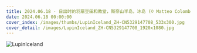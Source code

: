 ```yaml
---
title: 2024.06.18 - 日出时的羽扇豆田和教堂，斯奈山半岛，冰岛 (© Matteo Colombo/Getty Images)
date: 2024.06.18 00:00:00
cover_index: /images/thumbs/LupinIceland_ZH-CN5329147708_533x300.jpg
cover_detail: /images/LupinIceland_ZH-CN5329147708_1920x1080.jpg
---
```


![LupinIceland](/images/LupinIceland_ZH-CN5329147708_1920x1080.jpg)
